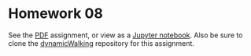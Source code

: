 # Homework 08

See the [PDF](hw08.pdf) assignment, or view as a [Jupyter notebook](hw08.ipynb). Also be sure to clone the [dynamicWalking](https://github.com/biomechanics-course/dynamicWalking) repository for this assignment.

